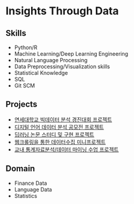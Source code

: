 # Insights Through Data
## Skills
- Python/R
- Machine Learning/Deep Learning Engineering
- Natural Language Processing
- Data Preprocessing/Visualization skills
- Statistical Knowledge
- SQL
- Git SCM

## Projects
- [연세대학교 빅데이터 분석 경진대회 프로젝트](https://github.com/shawnbae/Projects_portfolio/tree/master/Competition/%EB%B9%85%EB%8D%B0%EC%9D%B4%ED%84%B0%20%EB%B6%84%EC%84%9D%20%EA%B2%BD%EC%A7%84%EB%8C%80%ED%9A%8C)
- [디지털 언어 데이터 분석 공모전 프로젝트](https://github.com/shawnbae/Projects_portfolio/tree/master/Competition/%EB%94%94%EC%A7%80%ED%84%B8%20%EC%96%B8%EC%96%B4%20%EB%8D%B0%EC%9D%B4%ED%84%B0%20%EB%B6%84%EC%84%9D%20%EA%B2%BD%EC%A7%84%EB%8C%80%ED%9A%8C)
- [딥러닝 논문 스터디 및 구현 프로젝트](https://github.com/shawnbae/Projects_portfolio/tree/master/DeepLearning) 
- [웹크롤링을 통한 데이터수집 미니프로젝트](https://github.com/shawnbae/webcrawl_2020_project)
- [교내 통계자료분석/데이터 마이닝 수업 프로젝트](https://github.com/shawnbae/Projects_portfolio/tree/master/Classes)

## Domain
- Finance Data
- Language Data
- Statistics
